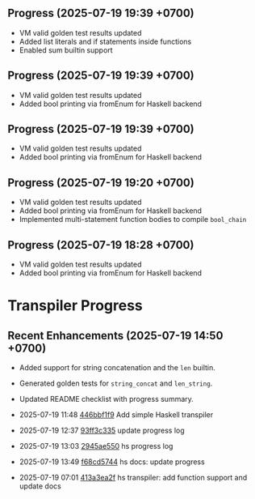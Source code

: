 ## Progress (2025-07-19 19:39 +0700)
- VM valid golden test results updated
- Added list literals and if statements inside functions
- Enabled sum builtin support

## Progress (2025-07-19 19:39 +0700)
- VM valid golden test results updated
- Added bool printing via fromEnum for Haskell backend

## Progress (2025-07-19 19:39 +0700)
- VM valid golden test results updated
- Added bool printing via fromEnum for Haskell backend

## Progress (2025-07-19 19:20 +0700)
- VM valid golden test results updated
- Added bool printing via fromEnum for Haskell backend
- Implemented multi-statement function bodies to compile `bool_chain`

## Progress (2025-07-19 18:28 +0700)
- VM valid golden test results updated
- Added bool printing via fromEnum for Haskell backend

# Transpiler Progress

## Recent Enhancements (2025-07-19 14:50 +0700)
- Added support for string concatenation and the `len` builtin.
- Generated golden tests for `string_concat` and `len_string`.
- Updated README checklist with progress summary.

- 2025-07-19 11:48  [446bbf1f9](https://example.com/commit/446bbf1f9) Add simple Haskell transpiler
- 2025-07-19 12:37  [93ff3c335](https://example.com/commit/93ff3c335) update progress log
- 2025-07-19 13:03  [2945ae550](https://example.com/commit/2945ae550) hs progress log
- 2025-07-19 13:49  [f68cd5744](https://example.com/commit/f68cd5744) hs docs: update progress
- 2025-07-19 07:01  [413a3ea2f](https://example.com/commit/413a3ea2f) hs transpiler: add function support and update docs
